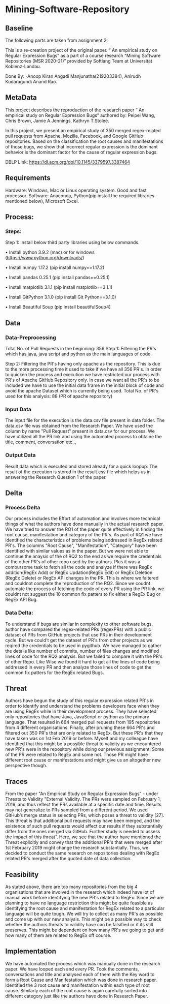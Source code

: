 # Mining-Software-Repository

## Baseline
The following parts are taken from assignment 2: 

This is a re-creation project of the original paper. “ An empirical study on Regular Expression Bugs” as a part of a course research “Mining Software Repositories (MSR 2020-21)” provided by Softlang Team at Universität Koblenz-Landau. 

Done By:
-Anoop Kiran Angadi Manjunatha(219203384), Anirudh Kudaragundi Anand Rao.

## MetaData
This project describes the reproduction of the research paper “ An empirical study on Regular Expression Bugs” authored by: Peipei Wang, Chris Brown, Jamie A.Jennings, Kathryn T.Stolee.

In this project, we present an empirical study of 350 merged regex-related pull requests from Apache, Mozilla, Facebook, and Google GitHub repositories. Based on the classification the root causes and manifestations of those bugs,  we show that incorrect regular expression is the dominant behavior is the dominant factor for the cause of regular expression bugs.

DBLP Link: https://dl.acm.org/doi/10.1145/3379597.3387464

## Requirements
Hardware: Windows, Mac or Linux operating system. Good and fast processor.
Software: Anaconda, Python(pip install the required libraries mentioned below), Microsoft Excel.

## Process: 
### Steps: 
Step 1: Install below third party libraries using below commands.

•	Install python 3.9.2 (mac) or for windows (https://www.python.org/downloads/)

•	Install numpy 1.17.2 (pip install numpy==1.17.2)

•	Install pandas 0.25.1 (pip install pandas==0.25.1)

•	Install matplotlib 3.1.1 (pip install matplotlib==3.1.1)

•	Install GitPython 3.1.0 (pip install Git Python==3.1.0)

•	Install Beautiful Soup (pip install beautifulSoup4)

## Data
### Data-Preprocessing
Total No. of Pull Requests in the beginning: 356
Step 1: Filtering the PR's which has java, java script and python as the main languages of code.

Step 2: Filtering the PR's having only apache as the repository. This is due to the more processing time it used to take if we have all 356 PR's. In order to quicken the process and execution we have restricted our process with PR's of Apache GitHub Repository only. In case we want all the PR's to be included we have to use the initial data frame in the initial block of code and avoid the apache Dataset which is currently being used.
Total No. of PR's used for this analysis: 88 (PR of apache repository)

### Input Data
The input file for the execution is the data.csv file present in data folder. The data.csv file was obtained from the Research Paper. We have used the column by name "Pull Request" present in data.csv for our process. We have utilized all the PR link and using the automated process to obtaine the title, comment, conversation etc..,

### Output Data
Result data which is executed and stored already for a quick loopup:
The result of the execution is stored in the result.csv file which helps us in answering the Research Question 1 of the paper.

## Delta
### Process Delta
Our process includes the Effort of automation and involves more technical things of what the authors have done manually in the actual research paper. We have tried to answer the RQ1 of the paper quite effectively in finding the root cause, manifestation and category of the PR's. As part of RQ1 we have identified the characteristics of problems being addressed in RegEx related PR's. The columns "Root Cause", "Manifestation", "Category" have been identified with similar values as in the paper.
But we were not able to continue the anaysis of the of RQ2 to the end as we require the credentials of the other PR's of other repo used by the authors. Plus it was a combursome task to fetch all the code and analyze if there was RegEx addition(RegEx Add) or RegEx Updation(RegEx Edit) or RegEx Deletion (RegEx Delete) or RegEx API changes in the PR. This is where we faltered and couldnot complete the reproduction of the RQ2. Since we coudnt automate the process of fetching the code of every PR using the PR link, we couldnt not suggest the 10 common fix patters to fix either a RegEx Bug or RegEx API Bug.

### Data Delta:
To understand if  bugs are similar in complexity to other software bugs, author have compared the regex-related PRs (regexPRs) with a public dataset of PRs from GitHub projects that use PRs in their development cycle. But we could't get the dataset of PR's from other projects as we reqired the credentials to be used in pygithub. We have managed to gather the details like number of commits, number of files changes and modified lines of code for the RQ2 analysis. But we failed to compare it with the PR's of other Repo.
Like Wise we found it hard to get all the lines of code being addressed in every PR and then analyze those lines of code to get the common fix patters for the RegEx related Bugs.

## Threat
Authors have begun the study of this regular expression related PR's in order to identify and understand the problems developers face when they are using RegEx while in their development process. They have selected only repositories that have Java, JavaScript or python as the primary language. That resulted in 664 merged pull requests from 195 repositories from 4 different organisations. Finally, after pruning these 664 PR's and filtered out 350 PR's that are only related to RegEx. But these PR's that they have taken was on 1st Feb 2019 or before. Myself and my colleague have identified that this might be a possible threat to validity as we encountered new PR's were in the repository while doing our previous assignment. Some of the PR were related to RegEx and some not. Those PR might have different root cause or manifestations and might give us an altogether new perspective though.

## Traces
From the paper "An Empirical Study on Regular Expression Bugs" - under Threats to Validity
"External Validity. The PRs were sampled on February 1, 2019, and thus reflect the PRs available at a specific date and time. Results may not generalize to PRs sampled from a different period. We used GitHub’s merge status in selecting PRs, which poses a threat to validity [27]. This threat is that additional pull requests may have been merged, and the existence of such pull requests would affect our results if they substantially differ from the ones merged via GitHub. Further study is needed to assess the impact of this threat”. Here, we see that the author have mentioned the Threat explicitly and convey that the additional PR's that were merged after 1st February 2019 might change the research substantially. Thus, we decided to conduct the same research on repositories dealing with RegEx related PR's merged after the quoted date of data collection.

## Feasibility
As stated above, there are too many repositories from the big 4 organisations that are involved in the research which indeed have lot of manual work before identifying the new PR's related to RegEx. Since we are planning to have no language restriction this might be quite feasible as identifying the root cause and manifestation for RegEx related to a particular language will be quite tough. We will try to collect as many PR's as possible and come up with our new analysis. This might be a possible way to check whether the authors threats to validity have can be falsified or if its still preserves.
This might be dependent on how many PR's we going to get and how many of them are related to RegEx off course.

## Implementation
We have automated the process which was manually done in the research paper. We have looped each and every PR. Took the comments, conversations and title and analysed each of them with the Key word to form a Root Cause and Manifestation which was done in research paper. Identified the 3 root cause and manifestation within each type of root cause. Similarly each of the root cause is again carefully sorted into different category just like the authors have done in Research Paper.











